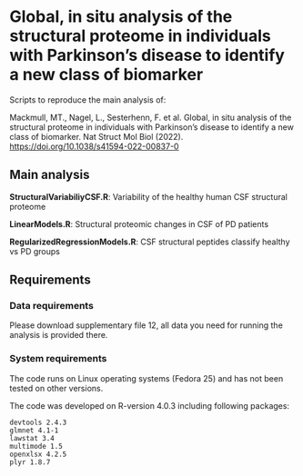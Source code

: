 # Global, in situ analysis of the structural proteome in individuals with Parkinson’s disease to identify a new class of biomarker

Scripts to reproduce the main analysis of:

Mackmull, MT., Nagel, L., Sesterhenn, F. et al. Global, in situ analysis of the structural proteome in individuals with Parkinson’s disease to identify a new class of biomarker. Nat Struct Mol Biol (2022). https://doi.org/10.1038/s41594-022-00837-0


## Main analysis

**StructuralVariabiliyCSF.R**: Variability of the healthy human CSF structural proteome

**LinearModels.R**: Structural proteomic changes in CSF of PD patients

**RegularizedRegressionModels.R**: CSF structural peptides classify healthy vs PD groups

## Requirements

### Data requirements
Please download supplementary file 12, all data you need for running the analysis is provided there.


### System requirements

The code runs on Linux operating systems (Fedora 25) and has not been tested on other versions.

The code was developed on R-version 4.0.3 including following packages:
```
devtools 2.4.3
glmnet 4.1-1
lawstat 3.4
multimode 1.5
openxlsx 4.2.5
plyr 1.8.7 
```
